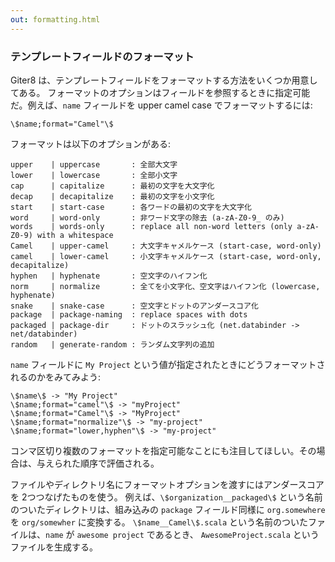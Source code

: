```yaml
---
out: formatting.html
---
```


### テンプレートフィールドのフォーマット

Giter8 は、テンプレートフィールドをフォーマットする方法をいくつか用意してある。
フォーマットのオプションはフィールドを参照するときに指定可能だ。例えば、`name`
フィールドを upper camel case でフォーマットするには:

    \$name;format="Camel"\$

フォーマットは以下のオプションがある:

    upper    | uppercase       : 全部大文字
    lower    | lowercase       : 全部小文字
    cap      | capitalize      : 最初の文字を大文字化
    decap    | decapitalize    : 最初の文字を小文字化
    start    | start-case      : 各ワードの最初の文字を大文字化
    word     | word-only       : 非ワード文字の除去 (a-zA-Z0-9_ のみ)
    words    | words-only      : replace all non-word letters (only a-zA-Z0-9) with a whitespace
    Camel    | upper-camel     : 大文字キャメルケース (start-case, word-only)
    camel    | lower-camel     : 小文字キャメルケース (start-case, word-only, decapitalize)
    hyphen   | hyphenate       : 空文字のハイフン化
    norm     | normalize       : 全てを小文字化、空文字はハイフン化 (lowercase, hyphenate)
    snake    | snake-case      : 空文字とドットのアンダースコア化
    package  | package-naming  : replace spaces with dots
    packaged | package-dir     : ドットのスラッシュ化 (net.databinder -> net/databinder)
    random   | generate-random : ランダム文字列の追加

`name` フィールドに `My Project` という値が指定されたときにどうフォーマットされるのかをみてみよう:

    \$name\$ -> "My Project"
    \$name;format="camel"\$ -> "myProject"
    \$name;format="Camel"\$ -> "MyProject"
    \$name;format="normalize"\$ -> "my-project"
    \$name;format="lower,hyphen"\$ -> "my-project"

コンマ区切り複数のフォーマットを指定可能なことにも注目してほしい。その場合は、与えられた順序で評価される。

ファイルやディレクトリ名にフォーマットオプションを渡すにはアンダースコアを 2つつなげたものを使う。
例えば、`\$organization__packaged\$` という名前のついたディレクトリは、組み込みの `package` フィールド同様に
`org.somewhere` を `org/somewher` に変換する。
`\$name__Camel\$.scala` という名前のついたファイルは、`name` が `awesome project` であるとき、
`AwesomeProject.scala` というファイルを生成する。
